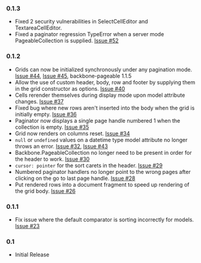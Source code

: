 ### 0.1.3

- Fixed 2 security vulnerabilities in SelectCellEditor and TextareaCellEditor.
- Fixed a paginator regression TypeError when a server mode PageableCollection
  is supplied. [Issue #52](https://github.com/wyuenho/backgrid/issues/52)

### 0.1.2

- Grids can now be initialized synchronously under any pagination
  mode. [Issue #44](https://github.com/wyuenho/backgrid/issues/44),
  [Issue #45](https://github.com/wyuenho/backgrid/issues/45),
  backbone-pageable 1.1.5
- Allow the use of custom header, body, row and footer by supplying them in the
  grid constructor as
  options. [Issue #40](https://github.com/wyuenho/backgrid/issues/40)
- Cells rerender themselves during display mode upon model attribute
  changes. [Issue #37](https://github.com/wyuenho/backgrid/issues/37)
- Fixed bug where new rows aren't inserted into the body when the grid is
  initially empty. [Issue #36](https://github.com/wyuenho/backgrid/issues/36)
- Paginator now displays a single page handle numbered 1 when the collection is
  empty. [Issue #35](https://github.com/wyuenho/backgrid/issues/35)
- Grid now renders on columns reset. [Issue #34](https://github.com/wyuenho/backgrid/issues/34)
- `null` or `undefined` values on a datetime type model attribute no longer
  throws an error. [Issue #32](https://github.com/wyuenho/backgrid/pull/32),
  [Issue #43](https://github.com/wyuenho/backgrid/pull/43)
- Backbone.PageableCollection no longer need to be present in order for the
  header to work. [Issue #30](https://github.com/wyuenho/backgrid/issues/30)
- `cursor: pointer` for the sort carets in the
  header. [Issue #29](https://github.com/wyuenho/backgrid/issues/29)
- Numbered paginator handlers no longer point to the wrong pages after clicking
  on the go to last page
  handle. [Issue #28](https://github.com/wyuenho/backgrid/issues/28)
- Put rendered rows into a document fragment to speed up rendering of the grid
  body. [Issue #26](https://github.com/wyuenho/backgrid/issues/26)

### 0.1.1

- Fix issue where the default comparator is sorting incorrectly for
  models. [Issue #23](https://github.com/wyuenho/backgrid/issues/23)

### 0.1

- Initial Release

